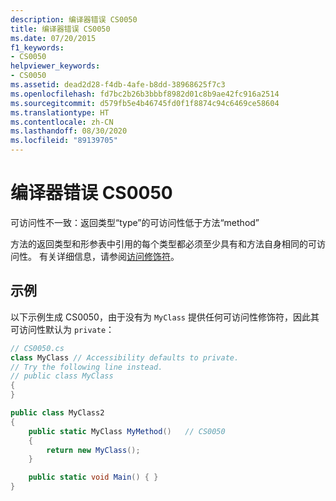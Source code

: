 ```yaml
---
description: 编译器错误 CS0050
title: 编译器错误 CS0050
ms.date: 07/20/2015
f1_keywords:
- CS0050
helpviewer_keywords:
- CS0050
ms.assetid: dead2d28-f4db-4afe-b8dd-38968625f7c3
ms.openlocfilehash: fd7bc2b26b3bbbf8982d01c8b9ae42fc916a2514
ms.sourcegitcommit: d579fb5e4b46745fd0f1f8874c94c6469ce58604
ms.translationtype: HT
ms.contentlocale: zh-CN
ms.lasthandoff: 08/30/2020
ms.locfileid: "89139705"
---
```

# <a name="compiler-error-cs0050"></a>编译器错误 CS0050

可访问性不一致：返回类型“type”的可访问性低于方法“method”

 方法的返回类型和形参表中引用的每个类型都必须至少具有和方法自身相同的可访问性。 有关详细信息，请参阅[访问修饰符](../../programming-guide/classes-and-structs/access-modifiers.md)。

## <a name="example"></a>示例

 以下示例生成 CS0050，由于没有为 `MyClass` 提供任何可访问性修饰符，因此其可访问性默认为 `private`：

```csharp
// CS0050.cs
class MyClass // Accessibility defaults to private.
// Try the following line instead.
// public class MyClass
{
}

public class MyClass2
{
    public static MyClass MyMethod()   // CS0050
    {
        return new MyClass();
    }

    public static void Main() { }
}
```
